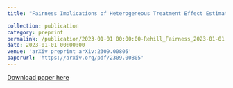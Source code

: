 ```yaml
---
title: "Fairness Implications of Heterogeneous Treatment Effect Estimation with Machine Learning Methods in Policy-making"

collection: publication
category: preprint
permalink: /publication/2023-01-01 00:00:00-Rehill_Fairness_2023-01-01
date: 2023-01-01 00:00:00
venue: 'arXiv preprint arXiv:2309.00805'
paperurl: 'https://arxiv.org/pdf/2309.00805'
---
```

[Download paper here](https://arxiv.org/pdf/2309.00805)
